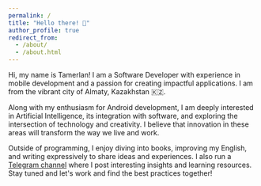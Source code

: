 ```yaml
---
permalink: /
title: "Hello there! 👋"
author_profile: true
redirect_from: 
  - /about/
  - /about.html
---
```


Hi, my name is Tamerlan! I am a Software Developer with experience in mobile development and a passion for creating impactful applications. I am from the vibrant city of Almaty, Kazakhstan 🇰🇿.

Along with my enthusiasm for Android development, I am deeply interested in Artificial Intelligence, its integration with software, and exploring the intersection of technology and creativity. I believe that innovation in these areas will transform the way we live and work.

Outside of programming, I enjoy diving into books, improving my English, and writing expressively to share ideas and experiences. I also run a [Telegram channel](https://t.me/paperlog) where I post interesting insights and learning resources.
Stay tuned and let's work and find the best practices together!